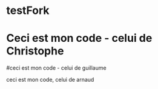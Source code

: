 # testFork


# Ceci est mon code - celui de Christophe


#ceci est mon code - celui de guillaume

ceci est mon code, celui de arnaud


